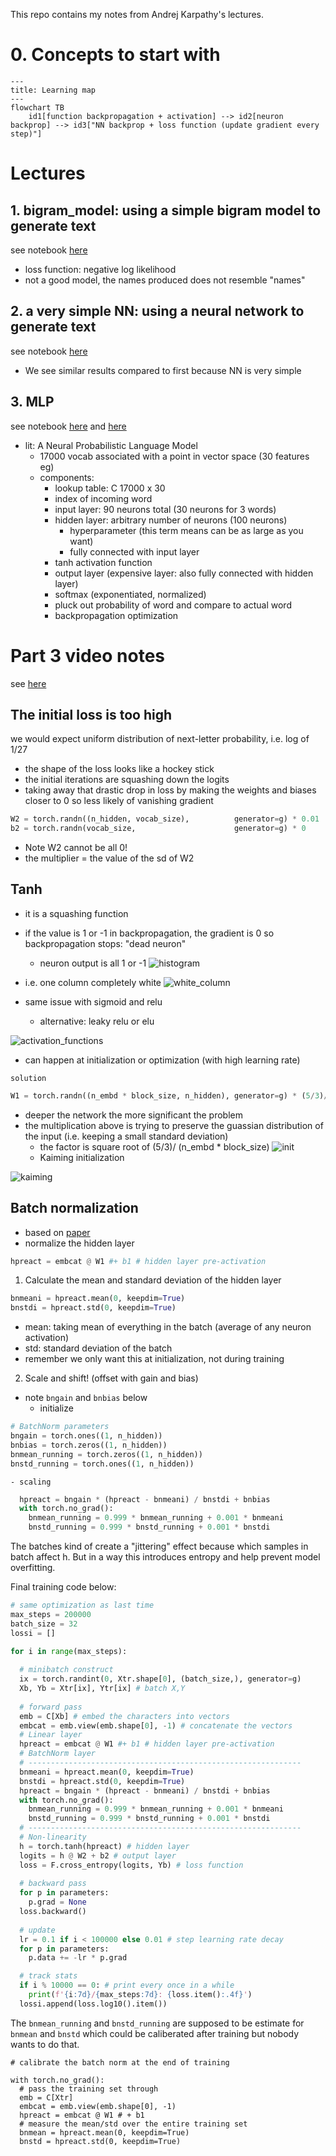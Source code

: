 This repo contains my notes from Andrej Karpathy's lectures.

# 0. Concepts to start with

```mermaid
---
title: Learning map
---
flowchart TB
    id1[function backpropagation + activation] --> id2[neuron backprop] --> id3["NN backprop + loss function (update gradient every step)"]

```

# Lectures

## 1. bigram_model: using a simple bigram model to generate text

see notebook [here](/notebooks/bigram_model.ipynb)

- loss function: negative log likelihood
- not a good model, the names produced does not resemble "names"

## 2. a very simple NN: using a neural network to generate text
see notebook [here](/notebooks/NN.ipynb)
- We see similar results compared to first because NN is very simple

## 3. MLP
see notebook [here](/notebooks/MLP.ipynb) and [here](/notebooks/MLP_full_data.ipynb)

- lit: A Neural Probabilistic Language Model
  - 17000 vocab associated with a point in vector space (30 features eg)
  - components:
    - lookup table: C 17000 x 30
    - index of incoming word
    - input layer: 90 neurons total (30 neurons for 3 words)
    - hidden layer: arbitrary number of neurons (100 neurons)
      - hyperparameter (this term means can be as large as you want)
      - fully connected with input layer
    - tanh activation function
    - output layer (expensive layer: also fully connected with hidden layer)
    - softmax (exponentiated, normalized)
    - pluck out probability of word and compare to actual word
    - backpropagation optimization

# Part 3 video notes
see [here](/notebooks/build_makemore_batchnorm.ipynb)

## The initial loss is too high

we would expect uniform distribution of next-letter probability, i.e. log of 1/27

- the shape of the loss looks like a hockey stick
- the initial iterations are squashing down the logits
- taking away that drastic drop in loss by making the weights and biases closer to 0 so less likely of vanishing gradient
```python
W2 = torch.randn((n_hidden, vocab_size),          generator=g) * 0.01
b2 = torch.randn(vocab_size,                      generator=g) * 0
```

- Note W2 cannot be all 0!
- the multiplier = the value of the sd of W2

## Tanh

- it is a squashing function
- if the value is 1 or -1 in backpropagation, the gradient is 0 so backpropagation stops: "dead neuron"
  - neuron output is all 1 or -1
![histogram](/figs/histogram.png)

- i.e. one column completely white
![white_column](/figs/white_column.png)

- same issue with sigmoid and relu
  - alternative: leaky relu or elu

![activation_functions](/figs/af.png)

- can happen at initialization or optimization (with high learning rate)

`solution`

```python
W1 = torch.randn((n_embd * block_size, n_hidden), generator=g) * (5/3)/((n_embd * block_size)**0.5)
```

- deeper the network the more significant the problem
- the multiplication above is trying to preserve the guassian distribution of the input (i.e. keeping a small standard deviation)
  - the factor is square root of (5/3)/ (n_embd \* block_size)
![init](/figs/initialization.png)
  - Kaiming initialization

![kaiming](/figs/kaiming.png)

## Batch normalization
- based on [paper](https://arxiv.org/abs/1502.03167)
- normalize the hidden layer
```python
hpreact = embcat @ W1 #+ b1 # hidden layer pre-activation
```

1. Calculate the mean and standard deviation of the hidden layer
```python
bnmeani = hpreact.mean(0, keepdim=True)
bnstdi = hpreact.std(0, keepdim=True)
```
- mean: taking mean of everything in the batch (average of any neuron activation)
- std: standard deviation of the batch
- remember we only want this at initialization, not during training

2. Scale and shift! (offset with gain and bias)
- note `bngain` and `bnbias` below
    - initialize
```python
# BatchNorm parameters
bngain = torch.ones((1, n_hidden))
bnbias = torch.zeros((1, n_hidden))
bnmean_running = torch.zeros((1, n_hidden))
bnstd_running = torch.ones((1, n_hidden))
```
    - scaling
```python
  hpreact = bngain * (hpreact - bnmeani) / bnstdi + bnbias
  with torch.no_grad():
    bnmean_running = 0.999 * bnmean_running + 0.001 * bnmeani
    bnstd_running = 0.999 * bnstd_running + 0.001 * bnstdi
```
The batches kind of create a "jittering" effect because which samples in batch affect h. But in a way this introduces entropy and help prevent model overfitting.

Final training code below:

```python
# same optimization as last time
max_steps = 200000
batch_size = 32
lossi = []

for i in range(max_steps):
  
  # minibatch construct
  ix = torch.randint(0, Xtr.shape[0], (batch_size,), generator=g)
  Xb, Yb = Xtr[ix], Ytr[ix] # batch X,Y
  
  # forward pass
  emb = C[Xb] # embed the characters into vectors
  embcat = emb.view(emb.shape[0], -1) # concatenate the vectors
  # Linear layer
  hpreact = embcat @ W1 #+ b1 # hidden layer pre-activation
  # BatchNorm layer
  # -------------------------------------------------------------
  bnmeani = hpreact.mean(0, keepdim=True)
  bnstdi = hpreact.std(0, keepdim=True)
  hpreact = bngain * (hpreact - bnmeani) / bnstdi + bnbias
  with torch.no_grad():
    bnmean_running = 0.999 * bnmean_running + 0.001 * bnmeani
    bnstd_running = 0.999 * bnstd_running + 0.001 * bnstdi
  # -------------------------------------------------------------
  # Non-linearity
  h = torch.tanh(hpreact) # hidden layer
  logits = h @ W2 + b2 # output layer
  loss = F.cross_entropy(logits, Yb) # loss function
  
  # backward pass
  for p in parameters:
    p.grad = None
  loss.backward()
  
  # update
  lr = 0.1 if i < 100000 else 0.01 # step learning rate decay
  for p in parameters:
    p.data += -lr * p.grad

  # track stats
  if i % 10000 == 0: # print every once in a while
    print(f'{i:7d}/{max_steps:7d}: {loss.item():.4f}')
  lossi.append(loss.log10().item())
```

The `bnmean_running` and `bnstd_running` are supposed to be estimate for `bnmean` and `bnstd` which could be caliberated after training but nobody wants to do that.
```
# calibrate the batch norm at the end of training

with torch.no_grad():
  # pass the training set through
  emb = C[Xtr]
  embcat = emb.view(emb.shape[0], -1)
  hpreact = embcat @ W1 # + b1
  # measure the mean/std over the entire training set
  bnmean = hpreact.mean(0, keepdim=True)
  bnstd = hpreact.std(0, keepdim=True)
```
